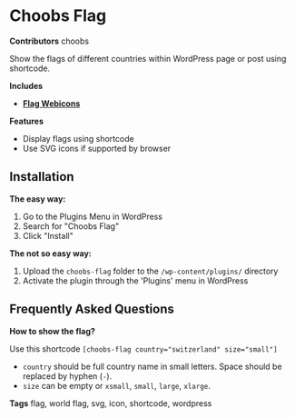 # Choobs Flag
**Contributors** choobs

Show the flags of different countries within WordPress page or post using shortcode.

**Includes**

* [**Flag Webicons**](https://github.com/seanherron/Flag-Webicons)

**Features**

* Display flags using shortcode
* Use SVG icons if supported by browser

## Installation

**The easy way:**

1. Go to the Plugins Menu in WordPress
2. Search for "Choobs Flag"
3. Click "Install"

**The not so easy way:**

1. Upload the `choobs-flag` folder to the `/wp-content/plugins/` directory
2. Activate the plugin through the 'Plugins' menu in WordPress

## Frequently Asked Questions

**How to show the flag?**

Use this shortcode `[choobs-flag country="switzerland" size="small"]`

* `country` should be full country name in small letters. Space should be replaced by hyphen (`-`).
* `size` can be empty or `xsmall`, `small`, `large`, `xlarge`.

**Tags** flag, world flag, svg, icon, shortcode, wordpress